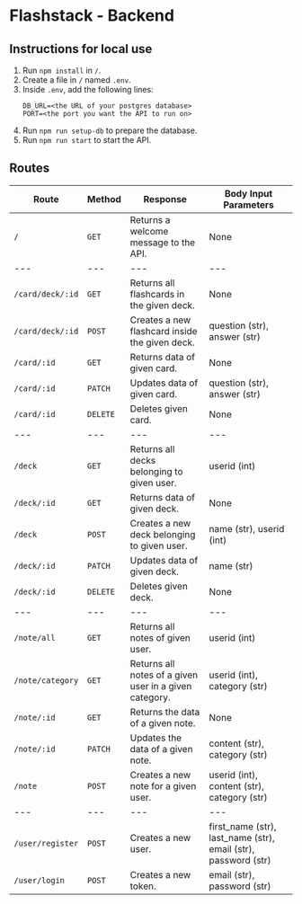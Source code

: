 # Flashstack - Backend

## Instructions for local use

1. Run `npm install` in `/`.
2. Create a file in `/` named `.env`.
3. Inside `.env`, add the following lines:
    ```
    DB_URL=<the URL of your postgres database>
    PORT=<the port you want the API to run on>
    ```
4. Run `npm run setup-db` to prepare the database.
5. Run `npm run start` to start the API.

## Routes


| Route | Method | Response | Body Input Parameters
| --- | --- | --- | --- |
| `/` | `GET` | Returns a welcome message to the API. | None
| --- | --- | --- | --- |
| `/card/deck/:id` | `GET` | Returns all flashcards in the given deck. | None
| `/card/deck/:id` | `POST` | Creates a new flashcard inside the given deck. | question (str), answer (str)
| `/card/:id` | `GET` | Returns data of given card. | None
| `/card/:id` | `PATCH` | Updates data of given card. | question (str), answer (str)
| `/card/:id` | `DELETE` | Deletes given card. | None
| --- | --- | --- | --- |
| `/deck` | `GET` | Returns all decks belonging to given user. | userid (int)
| `/deck/:id` | `GET` | Returns data of given deck. | None
| `/deck` | `POST` | Creates a new deck belonging to given user. | name (str), userid (int)
| `/deck/:id` | `PATCH` | Updates data of given deck. | name (str)
| `/deck/:id` | `DELETE` | Deletes given deck. | None
| --- | --- | --- | --- |
| `/note/all` | `GET` | Returns all notes of given user. | userid (int)
| `/note/category` | `GET` | Returns all notes of a given user in a given category. | userid (int), category (str)
| `/note/:id` | `GET` | Returns the data of a given note. | None
| `/note/:id` | `PATCH` | Updates the data of a given note. | content (str), category (str)
| `/note` | `POST` | Creates a new note for a given user. | userid (int), content (str), category (str)
| --- | --- | --- | --- |
| `/user/register` | `POST` | Creates a new user. | first_name (str), last_name (str), email (str), password (str)
| `/user/login` | `POST` | Creates a new token. | email (str), password (str)


